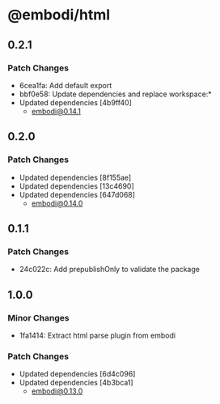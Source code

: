 # @embodi/html

## 0.2.1

### Patch Changes

- 6cea1fa: Add default export
- bbf0e58: Update dependencies and replace workspace:\*
- Updated dependencies [4b9ff40]
  - embodi@0.14.1

## 0.2.0

### Patch Changes

- Updated dependencies [8f155ae]
- Updated dependencies [13c4690]
- Updated dependencies [647d068]
  - embodi@0.14.0

## 0.1.1

### Patch Changes

- 24c022c: Add prepublishOnly to validate the package

## 1.0.0

### Minor Changes

- 1fa1414: Extract html parse plugin from embodi

### Patch Changes

- Updated dependencies [6d4c096]
- Updated dependencies [4b3bca1]
  - embodi@0.13.0

